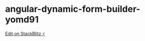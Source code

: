 # angular-dynamic-form-builder-yomd91

[Edit on StackBlitz ⚡️](https://stackblitz.com/edit/angular-dynamic-form-builder-yomd91)